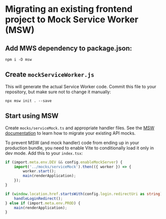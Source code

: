 # Migrating an existing frontend project to Mock Service Worker (MSW)

## Add MWS dependency to package.json:

```shell
npm i -D msw
```

## Create `mockServiceWorker.js`

This will generate the actual Service Worker code. Commit this file to your repository, but make sure not to change it
manually:

```shell
npx msw init . --save
```

## Start using MSW

Create `mocks/serviceMock.ts` and appropriate handler files. See the
[MSW documentation](https://mswjs.io/docs/getting-started/mocks) to learn how to migrate your existing API mocks.

To prevent MSW (and mock handler) code from ending up in your production bundle, you need to enable Vite to 
conditionally load it only in dev mode. Add this to your `index.tsx`:

```typescript
if (import.meta.env.DEV && config.enableMockServer) {
    import('../mocks/serviceMock').then(({ worker }) => {
        worker.start();
        main(renderApplication);
    });
}

if (window.location.href.startsWith(config.login.redirectUri as string)) {
    handleLoginRedirect();
} else if (import.meta.env.PROD) {
    main(renderApplication);
}
```
